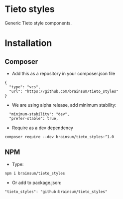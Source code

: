 # Tieto styles
Generic Tieto style components.

# Installation

## Composer
- Add this as a repository in your composer.json file
```
{
  "type": "vcs",
  "url": "https://github.com/brainsum/tieto_styles"
}
```
- We are using alpha release, add minimum stability:
```
  "minimum-stability": "dev",
  "prefer-stable": true,
```
- Require as a dev dependency
```
composer require --dev brainsum/tieto_styles:^1.0
```

## NPM
- Type:
```
npm i brainsum/tieto_styles
```

- Or add to package.json:
```
"tieto_styles": "github:brainsum/tieto_styles"
```